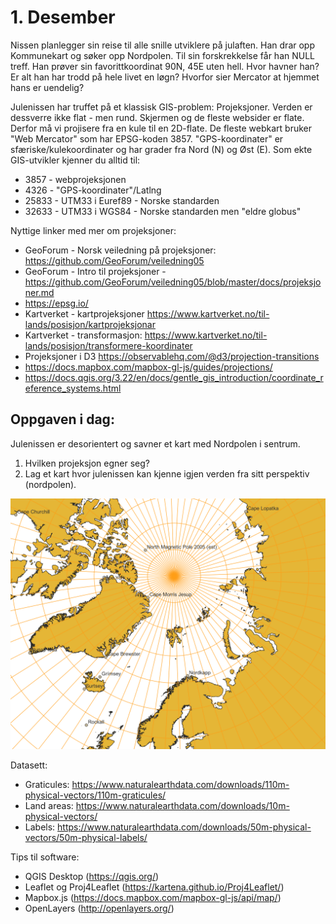 # 1. Desember
Nissen planlegger sin reise til alle snille utviklere på julaften. Han drar opp Kommunekart og søker opp Nordpolen. Til sin forskrekkelse får han NULL treff. Han prøver sin favorittkoordinat 90N, 45E uten hell. Hvor havner han? Er alt han har trodd på hele livet en løgn? Hvorfor sier Mercator at hjemmet hans er uendelig? 

Julenissen har truffet på et klassisk GIS-problem: Projeksjoner. Verden er dessverre ikke flat - men rund. Skjermen og de fleste websider er flate. Derfor må vi projisere fra en kule til en 2D-flate. De fleste webkart bruker "Web Mercator" som har EPSG-koden 3857. "GPS-koordinater" er sfæriske/kulekoordinater og har grader fra Nord (N) og Øst (E). Som ekte GIS-utvikler kjenner du alltid til: 
* 3857 - webprojeksjonen
* 4326 - "GPS-koordinater"/Latlng
* 25833 - UTM33 i Euref89 - Norske standarden
* 32633 - UTM33 i WGS84 - Norske standarden men "eldre globus"

Nyttige linker med mer om projeksjoner:
* GeoForum - Norsk veiledning på projeksjoner: https://github.com/GeoForum/veiledning05
* GeoForum - Intro til projeksjoner - https://github.com/GeoForum/veiledning05/blob/master/docs/projeksjoner.md
* https://epsg.io/
* Kartverket - kartprojeksjoner https://www.kartverket.no/til-lands/posisjon/kartprojeksjonar
* Kartverket - transformasjon: https://www.kartverket.no/til-lands/posisjon/transformere-koordinater 
* Projeksjoner i D3 https://observablehq.com/@d3/projection-transitions
* https://docs.mapbox.com/mapbox-gl-js/guides/projections/
* https://docs.qgis.org/3.22/en/docs/gentle_gis_introduction/coordinate_reference_systems.html

Oppgaven i dag:
---------------
Julenissen er desorientert og savner et kart med Nordpolen i sentrum. 
1. Hvilken projeksjon egner seg? 
1. Lag et kart hvor julenissen kan kjenne igjen verden fra sitt perspektiv (nordpolen).

![](./kart_nordpolen.png)

Datasett:

* Graticules: https://www.naturalearthdata.com/downloads/110m-physical-vectors/110m-graticules/
* Land areas: https://www.naturalearthdata.com/downloads/10m-physical-vectors/
* Labels: https://www.naturalearthdata.com/downloads/50m-physical-vectors/50m-physical-labels/

Tips til software:
* QGIS Desktop (https://qgis.org/)
* Leaflet og Proj4Leaflet (https://kartena.github.io/Proj4Leaflet/)
* Mapbox.js (https://docs.mapbox.com/mapbox-gl-js/api/map/)
* OpenLayers (http://openlayers.org/)